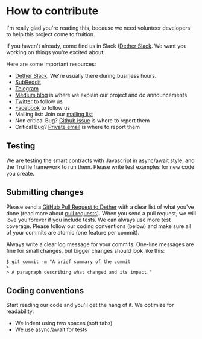# How to contribute

I'm really glad you're reading this, because we need volunteer developers to help this project come to fruition.

If you haven't already, come find us in Slack ([Dether Slack](https://dether.slack.com). We want you working on things you're excited about.

Here are some important resources:

  * [Dether Slack](https://dether.slack.com). We're usually there during business hours.
  * [SubReddit](https://www.reddit.com/r/Dether/)
  * [Telegram](http://t.me/Dether_io)
  * [Medium blog](https://medium.com/@DETHER) is where we explain our project and do announcements
  * [Twitter](https://twitter.com/dether_io) to follow us
  * [Facebook](https://www.facebook.com/dether.io/) to follow us
  * Mailing list: Join our [mailing list](https://dether.us16.list-manage.com/subscribe/post?u=dd727296ebfd8ba845b23f156&id=f11fdb74cb)
  * Non critical Bug? [Github issue](https://github.com/dethertech/detherGateway/issues) is where to report them
  * Critical Bug? [Private email](bug@dether.io) is where to report them

## Testing

We are testing the smart contracts with Javascript in async/await style, and the Truffle framework to run them. Please write test examples for new code you create.

## Submitting changes

Please send a [GitHub Pull Request to Dether](https://github.com/dethertech/detherGateway/pulls) with a clear list of what you've done (read more about [pull requests](http://help.github.com/pull-requests/)). When you send a pull request, we will love you forever if you include tests. We can always use more test coverage. Please follow our coding conventions (below) and make sure all of your commits are atomic (one feature per commit).

Always write a clear log message for your commits. One-line messages are fine for small changes, but bigger changes should look like this:

    $ git commit -m "A brief summary of the commit
    >
    > A paragraph describing what changed and its impact."

## Coding conventions

Start reading our code and you'll get the hang of it. We optimize for readability:

  * We indent using two spaces (soft tabs)
  * We use async/await for tests
